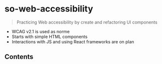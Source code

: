 # so-web-accessibility
> Practicing Web accessibility by create and refactoring UI components 
- WCAG v2.1 is used as norme
- Starts with simple HTML components
- Interactions with JS and using React frameworks are on plan

## Contents
